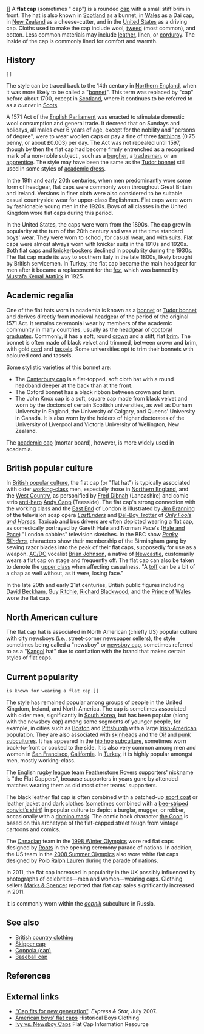 \]\] A **flat cap** (sometimes " cap") is a rounded
[cap](cap "wikilink") with a small stiff brim in front. The hat is also
known in [Scotland](Scotland "wikilink") as a bunnet, in
[Wales](Wales "wikilink") as a Dai cap, in [New
Zealand](New_Zealand "wikilink") as a cheese-cutter, and in the [United
States](United_States "wikilink") as a driving cap. Cloths used to make
the cap include wool, [tweed](Tweed_(cloth) "wikilink") (most common),
and cotton. Less common materials may include
[leather](leather "wikilink"), linen, or
[corduroy](corduroy "wikilink"). The inside of the cap is commonly lined
for comfort and warmth.

## History

`]]`

The style can be traced back to the 14th century in [Northern
England](Northern_England "wikilink"), when it was more likely to be
called a "[bonnet](Bonnet_(headgear) "wikilink")". This term was
replaced by "cap" before about 1700, except in
[Scotland](Scotland "wikilink"), where it continues to be referred to as
a *bunnet* in [Scots](Scots_language "wikilink").

A 1571 Act of the [English Parliament](Kingdom_of_England "wikilink")
was enacted to stimulate domestic wool consumption and general trade. It
decreed that on Sundays and holidays, all males over 6 years of age,
except for the nobility and "persons of degree", were to wear woollen
caps or pay a fine of three
[farthings](Farthing_(English_coin) "wikilink") (0.75 penny, or about
£0.003) per day. The Act was not repealed until 1597, though by then the
flat cap had become firmly entrenched as a recognised mark of a
non-noble subject , such as a [burgher](bourgeoisie "wikilink"), a
[tradesman](tradesman "wikilink"), or an
[apprentice](apprentice "wikilink"). The style may have been the same as
the [Tudor bonnet](Tudor_bonnet "wikilink") still used in some styles of
[academic dress](academic_dress "wikilink").

In the 19th and early 20th centuries, when men predominantly wore some
form of headgear, flat caps were commonly worn throughout Great Britain
and Ireland. Versions in finer cloth were also considered to be suitable
casual countryside wear for upper-class Englishmen. Flat caps were worn
by fashionable young men in the 1920s. Boys of all classes in the United
Kingdom wore flat caps during this period.

In the United States, the caps were worn from the 1890s. The cap grew in
popularity at the turn of the 20th century and was at the time standard
boys' wear. They were worn to school, for casual wear, and with suits.
Flat caps were almost always worn with knicker suits in the 1910s and
1920s. Both flat caps and
[knickerbockers](Knickerbockers_(clothing) "wikilink") declined in
popularity during the 1930s. The flat cap made its way to southern Italy
in the late 1800s, likely brought by British servicemen. In Turkey, the
flat cap became the main headgear for men after it became a replacement
for the [fez](fez "wikilink"), which was banned by [Mustafa Kemal
Atatürk](Mustafa_Kemal_Atatürk "wikilink") in 1925.

## Academic regalia

One of the flat hats worn in academia is known as a
[bonnet](Bonnet_(headgear) "wikilink") or [Tudor
bonnet](Tudor_bonnet "wikilink") and derives directly from medieval
headgear of the period of the original 1571 Act. It remains ceremonial
wear by members of the academic community in many countries, usually as
the headgear of [doctoral](doctorate "wikilink")
[graduates](graduates "wikilink"). Commonly, it has a soft, round
[crown](crown_(headgear) "wikilink") and a stiff, flat
[brim](brim_(hat) "wikilink"). The bonnet is often made of black velvet
and trimmed, between crown and brim, with gold [cord](Rope "wikilink")
and [tassels](tassels "wikilink"). Some universities opt to trim their
bonnets with coloured cord and tassels.

Some stylistic varieties of this bonnet are:

-   The [Canterbury cap](Canterbury_cap "wikilink") is a flat-topped,
    soft cloth hat with a round headband deeper at the back than at the
    front.
-   The Oxford bonnet has a black ribbon between crown and brim.
-   The John Knox cap is a soft, square cap made from black velvet and
    worn by the doctors of certain Scottish universities, as well as
    Durham University in England, the University of Calgary, and Queens'
    University in Canada. It is also worn by the holders of higher
    doctorates of the University of Liverpool and Victoria University of
    Wellington, New Zealand.

The [academic cap](academic_cap "wikilink") (mortar board), however, is
more widely used in academia.

## British popular culture

In [British popular culture](British_popular_culture "wikilink"), the
flat cap (or "flat hat") is typically associated with older
[working-class](working-class "wikilink") men, especially those in
[Northern England](Northern_England "wikilink"), and the [West
Country](West_Country "wikilink"), as personified by [Fred
Dibnah](Fred_Dibnah "wikilink") (Lancashire) and comic strip
[anti-hero](anti-hero "wikilink") [Andy Capp](Andy_Capp "wikilink")
(Teesside). The flat cap's strong connection with the working class and
the [East End](East_End_of_London "wikilink") of London is illustrated
by [Jim Branning](Jim_Branning "wikilink") of the television soap opera
*[EastEnders](EastEnders "wikilink")* and [Del-Boy
Trotter](Del-Boy_Trotter "wikilink") of *[Only Fools and
Horses](Only_Fools_and_Horses "wikilink")*. Taxicab and bus drivers are
often depicted wearing a flat cap, as comedically portrayed by Gareth
Hale and Norman Pace's ([Hale and Pace](Hale_and_Pace "wikilink"))
"London cabbies" television sketches. In the BBC show *[Peaky
Blinders](Peaky_Blinders_(TV_series) "wikilink")*, characters show their
membership of the Birmingham gang by sewing razor blades into the peak
of their flat caps, supposedly for use as a weapon.
[AC/DC](AC/DC "wikilink") vocalist [Brian
Johnson](Brian_Johnson "wikilink"), a native of
[Newcastle](Newcastle_upon_Tyne "wikilink"), customarily wears a flat
cap on stage and frequently off. The flat cap can also be taken to
denote the [upper class](upper_class "wikilink") when affecting
casualness. "A [toff](toff "wikilink") can be a bit of a chap as well
without, as it were, losing face."

In the late 20th and early 21st centuries, British public figures
including [David Beckham](David_Beckham "wikilink"), [Guy
Ritchie](Guy_Ritchie "wikilink"), [Richard
Blackwood](Richard_Blackwood "wikilink"), and the [Prince of
Wales](Prince_Charles "wikilink") wore the flat cap.

## North American culture

The flat cap hat is associated in North American (chiefly US) popular
culture with city newsboys (i.e., street-corner newspaper sellers), the
style sometimes being called a "newsboy" or [newsboy
cap](newsboy_cap "wikilink"), sometimes referred to as a
"[Kangol](Kangol "wikilink") hat" due to conflation with the brand that
makes certain styles of flat caps.

## Current popularity

`is known for wearing a flat cap.]]`

The style has remained popular among groups of people in the United
Kingdom, Ireland, and North America. The cap is sometimes associated
with older men, significantly in [South Korea](South_Korea "wikilink"),
but has been popular (along with the newsboy cap) among some segments of
younger people, for example, in cities such as
[Boston](Boston "wikilink") and [Pittsburgh](Pittsburgh "wikilink") with
a large [Irish-American](Irish-American "wikilink") population. They are
also associated with [skinheads](skinhead "wikilink") and the
[Oi!](Oi! "wikilink") and [punk
subcultures](punk_subculture "wikilink"). It has appeared in the [hip
hop](hip_hop "wikilink") [subculture](subculture "wikilink"), sometimes
worn back-to-front or cocked to the side. It is also very common among
men and women in [San Francisco](San_Francisco "wikilink"),
[California](California "wikilink"). In [Turkey](Turkey "wikilink"), it
is highly popular amongst men, mostly working-class.

The English [rugby league](rugby_league "wikilink") team [Featherstone
Rovers](Featherstone_Rovers "wikilink") supporters' nickname is "the
Flat Cappers", because supporters in years gone by attended matches
wearing them as did most other teams' supporters.

The black leather flat cap is often combined with a patched-up [sport
coat](sport_coat "wikilink") or leather jacket and dark clothes
(sometimes combined with a [bee-striped convict’s
shirt](Prison_uniform#United_States_of_America "wikilink")) in popular
culture to depict a burglar, mugger, or robber, occasionally with a
[domino mask](domino_mask "wikilink"). The comic book character [the
Goon](the_Goon "wikilink") is based on this archetype of the flat-capped
street tough from vintage cartoons and comics.

The [Canadian](Canada "wikilink") team in the [1998 Winter
Olympics](1998_Winter_Olympics "wikilink") wore red flat caps designed
by [Roots](Roots_Canada "wikilink") in the opening ceremony parade of
nations. In addition, the US team in the [2008 Summer
Olympics](2008_Summer_Olympics "wikilink") also wore white flat caps
designed by [Polo Ralph Lauren](Polo_Ralph_Lauren "wikilink") during the
parade of nations.

In 2011, the flat cap increased in popularity in the UK possibly
influenced by photographs of celebrities—men and women—wearing caps.
Clothing sellers [Marks & Spencer](Marks_&_Spencer "wikilink") reported
that flat cap sales significantly increased in 2011.

It is commonly worn within the *[gopnik](gopnik "wikilink")* subculture
in Russia.

## See also

-   [British country clothing](British_country_clothing "wikilink")
-   [Skipper cap](Skipper_cap "wikilink")
-   [Coppola (cap)](Coppola_(cap) "wikilink")
-   [Baseball cap](Baseball_cap "wikilink")

## References

## External links

-   ["Cap fits for new
    generation"](https://www.expressandstar.com/news/2007/03/31/cap-fits-for-new-generation/).
    *Express & Star*, July 2007.
-   [American boys' flat
    caps](http://histclo.com/country/us/gar/head/style/cap/usgc-flat.html)
    Historical Boys Clothing
-   [Ivy vs. Newsboy
    Caps](https://www.fashionablehats.com/blog/ivy-caps-vs-newsboy-caps/)
    Flat Cap Information Resource